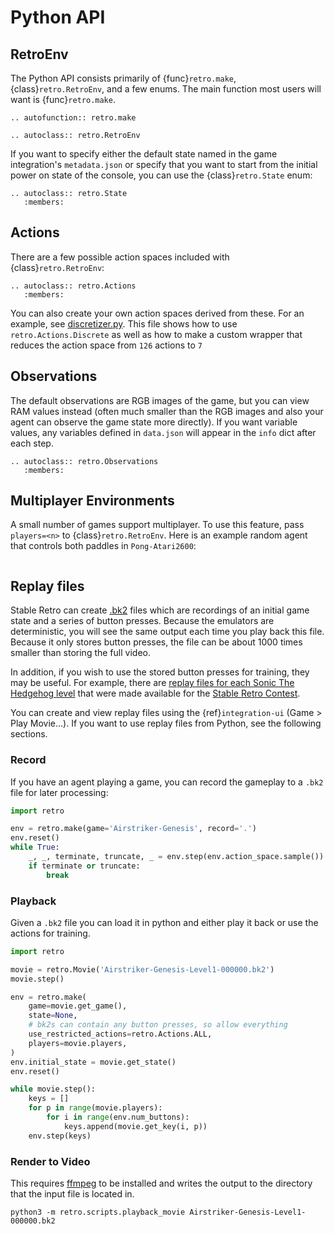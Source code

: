 # Python API

## RetroEnv

The Python API consists primarily of {func}`retro.make`, {class}`retro.RetroEnv`, and a few enums.  The main function most users will want is {func}`retro.make`.

```{eval-rst}
.. autofunction:: retro.make
```

```{eval-rst}
.. autoclass:: retro.RetroEnv
```

If you want to specify either the default state named in the game integration's `metadata.json` or specify that you want to start from the initial power on state of the console, you can use the {class}`retro.State` enum:

```{eval-rst}
.. autoclass:: retro.State
   :members:
```

## Actions

There are a few possible action spaces included with {class}`retro.RetroEnv`:

```{eval-rst}
.. autoclass:: retro.Actions
   :members:
```

You can also create your own action spaces derived from these.  For an example, see [discretizer.py](https://github.com/farama-foundation/stable-retro/blob/master/retro/examples/discretizer.py).  This file shows how to use `retro.Actions.Discrete` as well as how to make a custom wrapper that reduces the action space from `126` actions to `7`

## Observations

The default observations are RGB images of the game, but you can view RAM values instead (often much smaller than the RGB images and also your agent can observe the game state more directly).  If you want variable values, any variables defined in `data.json` will appear in the `info` dict after each step.

```{eval-rst}
.. autoclass:: retro.Observations
   :members:
```

## Multiplayer Environments

A small number of games support multiplayer.  To use this feature, pass `players=<n>` to {class}`retro.RetroEnv`.  Here is an example random agent that controls both paddles in `Pong-Atari2600`:

```{literalinclude} ../retro/examples/trivial_random_agent_multiplayer.py
```

## Replay files

Stable Retro can create  [.bk2](http://tasvideos.org/Bizhawk/BK2Format.html) files which are recordings of an initial game state and a series of button presses.  Because the emulators are deterministic, you will see the same output each time you play back this file.  Because it only stores button presses, the file can be about 1000 times smaller than storing the full video.

In addition, if you wish to use the stored button presses for training, they may be useful.  For example, there are [replay files for each Sonic The Hedgehog level](https://github.com/openai/retro-movies) that were made available for the [Stable Retro Contest](https://openai.com/blog/retro-contest/).

You can create and view replay files using the {ref}`integration-ui` (Game > Play Movie...).  If you want to use replay files from Python, see the following sections.

### Record

If you have an agent playing a game, you can record the gameplay to a `.bk2` file for later processing:

```python
import retro

env = retro.make(game='Airstriker-Genesis', record='.')
env.reset()
while True:
    _, _, terminate, truncate, _ = env.step(env.action_space.sample())
    if terminate or truncate:
        break
```

### Playback

Given a `.bk2` file you can load it in python and either play it back or use the actions for training.

```python
import retro

movie = retro.Movie('Airstriker-Genesis-Level1-000000.bk2')
movie.step()

env = retro.make(
    game=movie.get_game(),
    state=None,
    # bk2s can contain any button presses, so allow everything
    use_restricted_actions=retro.Actions.ALL,
    players=movie.players,
)
env.initial_state = movie.get_state()
env.reset()

while movie.step():
    keys = []
    for p in range(movie.players):
        for i in range(env.num_buttons):
            keys.append(movie.get_key(i, p))
    env.step(keys)
```

### Render to Video

This requires [ffmpeg](https://www.ffmpeg.org/) to be installed and writes the output to the directory that the input file is located in.

```shell
python3 -m retro.scripts.playback_movie Airstriker-Genesis-Level1-000000.bk2
```
